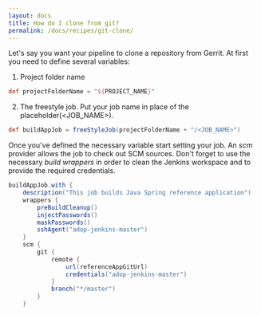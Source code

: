 ```yaml
---
layout: docs
title: How do I clone from git?
permalink: /docs/recipes/git-clone/
---
```


Let's say you want your pipeline to clone a repository from Gerrit.
At first you need to define several variables:
1. Project folder name
```groovy
def projectFolderName = "${PROJECT_NAME}"
```
2. The freestyle job.
Put your job name in place of the placeholder(<JOB_NAME>).
```groovy
def buildAppJob = freeStyleJob(projectFolderName + "/<JOB_NAME>")
```

Once you've defined the necessary variable start setting your job.
An _scm_ provider allows the job to check out SCM sources.
Don't forget to use the necessary _build wrappers_ in order to clean the Jenkins workspace and to provide the required credentials.
```groovy
buildAppJob.with {
    description("This job builds Java Spring reference application")
    wrappers {
        preBuildCleanup()
        injectPasswords()
        maskPasswords()
        sshAgent("adop-jenkins-master")
    }
    scm {
        git {
            remote {
                url(referenceAppGitUrl)
                credentials("adop-jenkins-master")
            }
            branch("*/master")
        }
    }
```



